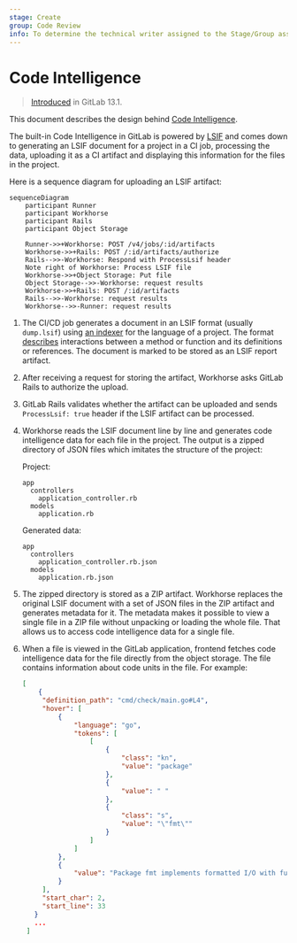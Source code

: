 ```yaml
---
stage: Create
group: Code Review
info: To determine the technical writer assigned to the Stage/Group associated with this page, see https://about.gitlab.com/handbook/product/ux/technical-writing/#assignments
---
```


# Code Intelligence

> [Introduced](https://gitlab.com/groups/gitlab-org/-/epics/1576) in GitLab 13.1.

This document describes the design behind [Code Intelligence](../../user/project/code_intelligence.md).

The built-in Code Intelligence in GitLab is powered by
[LSIF](https://lsif.dev) and comes down to generating an LSIF document for a
project in a CI job, processing the data, uploading it as a CI artifact and
displaying this information for the files in the project.

Here is a sequence diagram for uploading an LSIF artifact:

```mermaid
sequenceDiagram
    participant Runner
    participant Workhorse
    participant Rails
    participant Object Storage

    Runner->>+Workhorse: POST /v4/jobs/:id/artifacts
    Workhorse->>+Rails: POST /:id/artifacts/authorize
    Rails-->>-Workhorse: Respond with ProcessLsif header
    Note right of Workhorse: Process LSIF file
    Workhorse->>+Object Storage: Put file
    Object Storage-->>-Workhorse: request results
    Workhorse->>+Rails: POST /:id/artifacts
    Rails-->>-Workhorse: request results
    Workhorse-->>-Runner: request results
```

1. The CI/CD job generates a document in an LSIF format (usually `dump.lsif`) using
   [an indexer](https://lsif.dev) for the language of a project. The format
   [describes](https://github.com/sourcegraph/sourcegraph/blob/main/doc/code_intelligence/explanations/writing_an_indexer.md)
   interactions between a method or function and its definitions or references. The
   document is marked to be stored as an LSIF report artifact.

1. After receiving a request for storing the artifact, Workhorse asks
   GitLab Rails to authorize the upload.

1. GitLab Rails validates whether the artifact can be uploaded and sends
   `ProcessLsif: true` header if the LSIF artifact can be processed.

1. Workhorse reads the LSIF document line by line and generates code intelligence
   data for each file in the project. The output is a zipped directory of JSON
   files which imitates the structure of the project:

   Project:

   ```code
   app
     controllers
       application_controller.rb
     models
       application.rb
   ```

   Generated data:

   ```code
   app
     controllers
       application_controller.rb.json
     models
       application.rb.json
   ```

1. The zipped directory is stored as a ZIP artifact. Workhorse replaces the
   original LSIF document with a set of JSON files in the ZIP artifact and
   generates metadata for it. The metadata makes it possible to view a single
   file in a ZIP file without unpacking or loading the whole file. That allows us
   to access code intelligence data for a single file.

1. When a file is viewed in the GitLab application, frontend fetches code
   intelligence data for the file directly from the object storage. The file
   contains information about code units in the file. For example:

   ```json
   [
       {
        "definition_path": "cmd/check/main.go#L4",
        "hover": [
            {
                "language": "go",
                "tokens": [
                    [
                        {
                            "class": "kn",
                            "value": "package"
                        },
                        {
                            "value": " "
                        },
                        {
                            "class": "s",
                            "value": "\"fmt\""
                        }
                    ]
                ]
            },
            {
                "value": "Package fmt implements formatted I/O with functions analogous to C's printf and scanf.  The format 'verbs' are derived from C's but are simpler. \n\n### hdr-PrintingPrinting\nThe verbs: \n\nGeneral: \n\n```\n%v\tthe value in a default format\n\twhen printing st..."
            }
        ],
        "start_char": 2,
        "start_line": 33
      }
      ...
    ]
   ```
